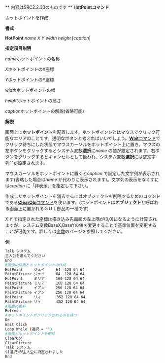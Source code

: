 ** 内容はSRC2.2.33のものです **
**HotPointコマンド**

ホットポイントを作成

**書式**

**HotPoint** *name X Y width height* [*caption*]

**指定項目説明**

*name*ホットポイントの名称

*X*ホットポイントのX座標

*Y*ホットポイントのY座標

*width*ホットポイントの幅

*height*ホットポイントの高さ

*caption*ホットポイントの解説(省略可能)

**解説**

画面上に**ホットポイント**を配置します。ホットポイントとはマウスでクリック可能なエリアのことです。透明なボタンと考えればいいでしょう。[**Wait**コマンド](Waitコマンド.md)でクリック待ちにした状態でマウスカーソルをホットポイント上に置き、マウスの左ボタンをクリックするとシステム変数**選択**に*name* の値が設定されます。右ボタンをクリックするとキャンセルとして扱われ、システム変数**選択**には空文字列""が設定されます。

マウスカーソルをホットポイントに置くと*caption* で設定した文字列が表示されます(省略した場合は*name* が代わりに表示されます)。文字列の表示をなくすには*caption* に「非表示」を指定して下さい。

作成したホットポイントを消去するにはオブジェクトを削除するためのコマンドである[**ClearObj**コマンド](ClearObjコマンド.md)を使います。(ホットポイントは**オブジェクト**と呼ばれる画面上に置かれるＧＵＩ部品の一種です)

*X Y* で指定された座標は描き込み先画面の左上隅が(0,0)になるように計算されますが、システム変数BaseX,BaseYの値を変更することで基準位置を変更することが可能です。詳しくは[変数](変数.md)のページを参照してください。

**例**
```sh
Talk システム
主人公を選んでください
End
#画像の描画とホットポイントの作成
HotPoint     ジェイ     64  128 64 64
PaintPicture ジェイ     64  128 64 64
HotPoint     ミリア     160 128 64 64
PaintPicture ミリア     160 128 64 64
HotPoint     イアン     256 128 64 64
PaintPicture イアン     256 128 64 64
HotPoint     リィ       352 128 64 64
PaintPicture リィ       352 128 64 64
#画面の更新
Refresh
#ホットポイントがクリックされるのを待つ
Do
Wait Click
Loop While (選択 = "")
#画像とホットポイントを削除
ClearObj
ClearPicture
Talk システム
$(選択)が主人公に設定されました
End
```

